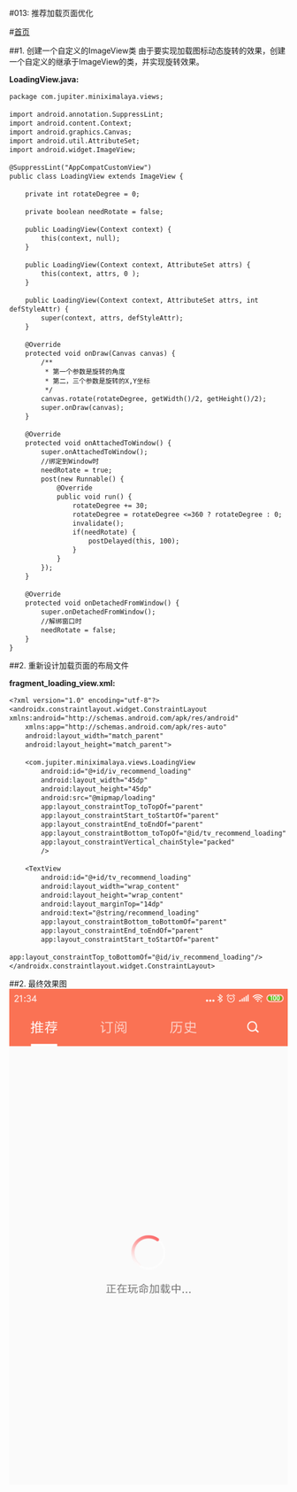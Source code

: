 #013: 推荐加载页面优化

#[首页](./../README.md)

##1. 创建一个自定义的ImageView类
由于要实现加载图标动态旋转的效果，创建一个自定义的继承于ImageView的类，并实现旋转效果。

**LoadingView.java:**

	package com.jupiter.miniximalaya.views;
	
	import android.annotation.SuppressLint;
	import android.content.Context;
	import android.graphics.Canvas;
	import android.util.AttributeSet;
	import android.widget.ImageView;
	
	@SuppressLint("AppCompatCustomView")
	public class LoadingView extends ImageView {
	
	    private int rotateDegree = 0;
	
	    private boolean needRotate = false;
	
	    public LoadingView(Context context) {
	        this(context, null);
	    }
	
	    public LoadingView(Context context, AttributeSet attrs) {
	        this(context, attrs, 0 );
	    }
	
	    public LoadingView(Context context, AttributeSet attrs, int defStyleAttr) {
	        super(context, attrs, defStyleAttr);
	    }
	
	    @Override
	    protected void onDraw(Canvas canvas) {
	        /**
	         * 第一个参数是旋转的角度
	         * 第二，三个参数是旋转的X,Y坐标
	         */
	        canvas.rotate(rotateDegree, getWidth()/2, getHeight()/2);
	        super.onDraw(canvas);
	    }
	
	    @Override
	    protected void onAttachedToWindow() {
	        super.onAttachedToWindow();
	        //绑定到Window时
	        needRotate = true;
	        post(new Runnable() {
	            @Override
	            public void run() {
	                rotateDegree += 30;
	                rotateDegree = rotateDegree <=360 ? rotateDegree : 0;
	                invalidate();
	                if(needRotate) {
	                    postDelayed(this, 100);
	                }
	            }
	        });
	    }
	
	    @Override
	    protected void onDetachedFromWindow() {
	        super.onDetachedFromWindow();
	        //解绑窗口时
	        needRotate = false;
	    }
	}


##2. 重新设计加载页面的布局文件

**fragment_loading_view.xml:**

	<?xml version="1.0" encoding="utf-8"?>
	<androidx.constraintlayout.widget.ConstraintLayout xmlns:android="http://schemas.android.com/apk/res/android"
	    xmlns:app="http://schemas.android.com/apk/res-auto"
	    android:layout_width="match_parent"
	    android:layout_height="match_parent">
	
	    <com.jupiter.miniximalaya.views.LoadingView
	        android:id="@+id/iv_recommend_loading"
	        android:layout_width="45dp"
	        android:layout_height="45dp"
	        android:src="@mipmap/loading"
	        app:layout_constraintTop_toTopOf="parent"
	        app:layout_constraintStart_toStartOf="parent"
	        app:layout_constraintEnd_toEndOf="parent"
	        app:layout_constraintBottom_toTopOf="@id/tv_recommend_loading"
	        app:layout_constraintVertical_chainStyle="packed"
	        />
	
	    <TextView
	        android:id="@+id/tv_recommend_loading"
	        android:layout_width="wrap_content"
	        android:layout_height="wrap_content"
	        android:layout_marginTop="14dp"
	        android:text="@string/recommend_loading"
	        app:layout_constraintBottom_toBottomOf="parent"
	        app:layout_constraintEnd_toEndOf="parent"
	        app:layout_constraintStart_toStartOf="parent"
	        app:layout_constraintTop_toBottomOf="@id/iv_recommend_loading"/>
	</androidx.constraintlayout.widget.ConstraintLayout>

##2. 最终效果图
![错误页面](./pics/RecommendLoadingTunningUI.png)
